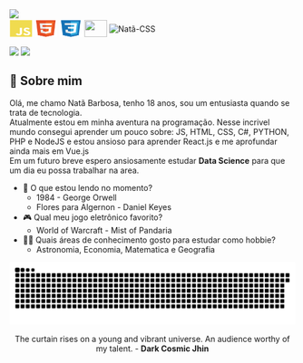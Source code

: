 <div>
    <img height="180em" src="https://github-readme-stats.vercel.app/api/top-langs/?username=NatanBarbosa2&layout=compact&langs_count=7&theme=radical"/>
     
  <div>
  <img align="center" alt="Natã-Js" height="30" width="40" src="https://raw.githubusercontent.com/devicons/devicon/master/icons/javascript/javascript-plain.svg">
  <img align="center" alt="Natã-HTML" height="30" width="40" src="https://raw.githubusercontent.com/devicons/devicon/master/icons/html5/html5-original.svg">
  <img align="center" alt="Natã-CSS" height="30" width="40" src="https://raw.githubusercontent.com/devicons/devicon/master/icons/css3/css3-original.svg">
  <img align="center" height="30" width="40" src="https://cdn.jsdelivr.net/gh/devicons/devicon/icons/vuejs/vuejs-plain.svg"/>
  <img align="center" alt="Natã-CSS" height="30" width="40" src="https://cdn.jsdelivr.net/gh/devicons/devicon/icons/bootstrap/bootstrap-plain.svg"><br><br>
            <a href = "mailto:natanbarbosa027@gmail.com"><img src="https://img.shields.io/badge/Gmail-D14836?style=for-the-badge&logo=gmail&logoColor=white" target="_blank"></a>
  <a href="linkedin.com/in/natã-barbosa-076262219/" target="_blank"><img src="https://img.shields.io/badge/-LinkedIn-%230077B5?style=for-the-badge&logo=linkedin&logoColor=white" target="_blank"></a> 
</div>
</div>
  <div>
  <h2>🚀 Sobre mim</h2>
  <p>Olá, me chamo Natã Barbosa, tenho 18 anos, sou um entusiasta quando se trata de tecnologia.<br>
Atualmente estou em minha aventura na programação. Nesse incrivel mundo consegui aprender um pouco sobre: JS, HTML, CSS, C#, PYTHON, PHP e NodeJS
   e estou ansioso para aprender React.js e me aprofundar ainda mais em Vue.js<br>
    Em um futuro breve espero ansiosamente estudar <b>Data Science</b> para que um dia eu possa trabalhar na area.
  </p>
    <ul>
      <li>📕 O que estou lendo no momento?
      <ul>
        <li> 1984 - George Orwell</li>
        <li> Flores para Algernon - Daniel Keyes</li>
        </ul>
      </li>
      <li>🎮 Qual meu jogo eletrônico favorito?
        <ul><li>World of Warcraft - Mist of Pandaria</li></ul>
      </li>
      <li>🧑‍🔬 Quais áreas de conhecimento gosto para estudar como hobbie?
        <ul>
          <li>Astronomia, Economia, Matematica e Geografia</li>
        </ul>
      </li>
    </ul>
  </div>
</div>
  <div align="center"> 
  
  ![Snake animation](https://github.com/NatanBarbosa2/NatanBarbosa2/blob/output/github-contribution-grid-snake.svg)</div>

</div>
<div align="center">
  <p>The curtain rises on a young and vibrant universe. An audience worthy of my talent. - <b>Dark Cosmic Jhin</b></p>
  </div>

